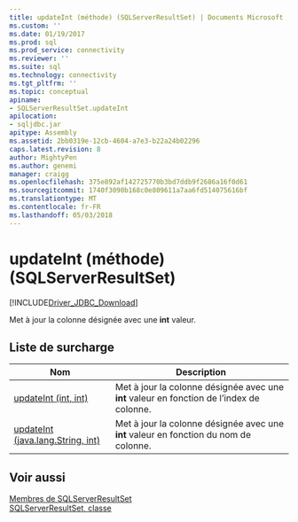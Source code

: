 ```yaml
---
title: updateInt (méthode) (SQLServerResultSet) | Documents Microsoft
ms.custom: ''
ms.date: 01/19/2017
ms.prod: sql
ms.prod_service: connectivity
ms.reviewer: ''
ms.suite: sql
ms.technology: connectivity
ms.tgt_pltfrm: ''
ms.topic: conceptual
apiname:
- SQLServerResultSet.updateInt
apilocation:
- sqljdbc.jar
apitype: Assembly
ms.assetid: 2bb0319e-12cb-4604-a7e3-b22a24b02296
caps.latest.revision: 8
author: MightyPen
ms.author: genemi
manager: craigg
ms.openlocfilehash: 375e892af142725770b3bd7ddb9f2686a16f0d61
ms.sourcegitcommit: 1740f3090b168c0e809611a7aa6fd514075616bf
ms.translationtype: MT
ms.contentlocale: fr-FR
ms.lasthandoff: 05/03/2018
---
```

# <a name="updateint-method-sqlserverresultset"></a>updateInt (méthode) (SQLServerResultSet)
[!INCLUDE[Driver_JDBC_Download](../../../includes/driver_jdbc_download.md)]

  Met à jour la colonne désignée avec une **int** valeur.  
  
## <a name="overload-list"></a>Liste de surcharge  
  
|Nom| Description|  
|----------|-----------------|  
|[updateInt (int, int)](../../../connect/jdbc/reference/updateint-method-int-int.md)|Met à jour la colonne désignée avec une **int** valeur en fonction de l’index de colonne.|  
|[updateInt (java.lang.String, int)](../../../connect/jdbc/reference/updateint-method-java-lang-string-int.md)|Met à jour la colonne désignée avec une **int** valeur en fonction du nom de colonne.|  
  
## <a name="see-also"></a>Voir aussi  
 [Membres de SQLServerResultSet](../../../connect/jdbc/reference/sqlserverresultset-members.md)   
 [SQLServerResultSet, classe](../../../connect/jdbc/reference/sqlserverresultset-class.md)  
  
  

